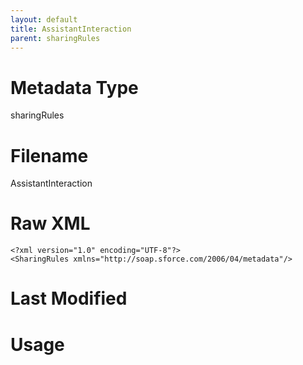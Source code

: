 ```yaml
---
layout: default
title: AssistantInteraction
parent: sharingRules
---
```

# Metadata Type
sharingRules


# Filename 
AssistantInteraction


# Raw XML
```
<?xml version="1.0" encoding="UTF-8"?>
<SharingRules xmlns="http://soap.sforce.com/2006/04/metadata"/>
```


# Last Modified


# Usage
